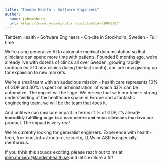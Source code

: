 ```yaml
---
title: "Tandem Health : Software Engineers"
author:
  name: johnmoberg
  url: https://news.ycombinator.com/item?id=39895557
---
```

Tandem Health - Software Engineers - On-site in Stockholm, Sweden - Full time

We’re using generative AI to automate medical documentation so that clinicians can spend more time with patients. Founded 8 months ago, we’re already live with dozens of clinics all over Sweden, growing rapidly (onboarded &gt;10 new clinics during the last month), and are now gearing up for expansion to new markets.

We’re a small team with an audacious mission - health care represents 10% of GDP and 30% is spent on administration, of which 43% can be automated. The impact will be huge. We believe that with our team’s strong understanding of the healthcare space in Europe and a fantastic engineering team, we will be the team that does it.

And until we can measure impact in terms of % of GDP, it’s already incredibly fulfilling to go to a care centre and meet clinicians that love our product. The impact is very real!

We’re currently looking for generalist engineers. Experience with health-tech, frontend, infrastructure, security, LLMs or ASR is especially meritorious.

If you think this sounds exciting, please reach out to me at john.moberg@tandemhealth.se and let’s explore a fit!
